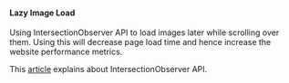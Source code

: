 #### Lazy Image Load
Using IntersectionObserver API to load images later while scrolling over them. Using this will decrease page load time and hence increase the website performance metrics. 

This [article](https://www.smashingmagazine.com/2018/01/deferring-lazy-loading-intersection-observer-api/#deconstructing-intersectionobserver) explains about IntersectionObserver API.
